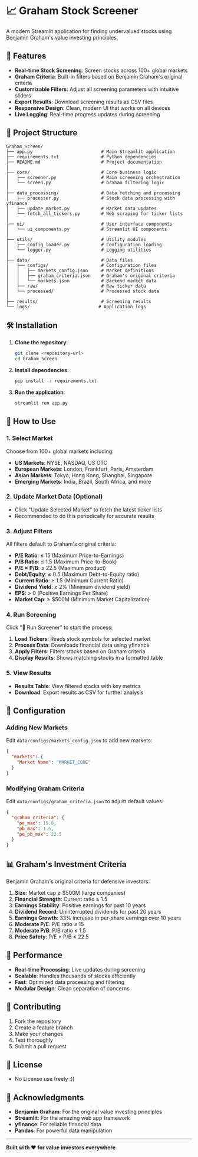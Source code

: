 # 📈 Graham Stock Screener

A modern Streamlit application for finding undervalued stocks using Benjamin Graham's value investing principles.

## 🚀 Features

- **Real-time Stock Screening**: Screen stocks across 100+ global markets
- **Graham Criteria**: Built-in filters based on Benjamin Graham's original criteria
- **Customizable Filters**: Adjust all screening parameters with intuitive sliders
- **Export Results**: Download screening results as CSV files
- **Responsive Design**: Clean, modern UI that works on all devices
- **Live Logging**: Real-time progress updates during screening

## 📁 Project Structure

```
Graham_Screen/
├── app.py                          # Main Streamlit application
├── requirements.txt                # Python dependencies
├── README.md                       # Project documentation
│
├── core/                           # Core business logic
│   ├── screener.py                 # Main screening orchestration
│   └── screen.py                   # Graham filtering logic
│
├── data_processing/                # Data fetching and processing
│   ├── processer.py                # Stock data processing with yfinance
│   ├── update_market.py            # Market data updates
│   └── fetch_all_tickers.py        # Web scraping for ticker lists
│
├── ui/                             # User interface components
│   └── ui_components.py            # Streamlit UI components
│
├── utils/                          # Utility modules
│   ├── config_loader.py            # Configuration loading
│   └── logger.py                   # Logging utilities
│
├── data/                           # Data files
│   ├── configs/                    # Configuration files
│   │   ├── markets_config.json     # Market definitions
│   │   ├── graham_criteria.json    # Graham's original criteria
│   │   └── markets.json            # Backend market data
│   ├── raw/                        # Raw ticker data
│   └── processed/                  # Processed stock data
│
├── results/                        # Screening results
└── logs/                          # Application logs
```

## 🛠️ Installation

1. **Clone the repository**:
   ```bash
   git clone <repository-url>
   cd Graham_Screen
   ```

2. **Install dependencies**:
   ```bash
   pip install -r requirements.txt
   ```

3. **Run the application**:
   ```bash
   streamlit run app.py
   ```

## 🎯 How to Use

### 1. Select Market
Choose from 100+ global markets including:
- **US Markets**: NYSE, NASDAQ, US OTC
- **European Markets**: London, Frankfurt, Paris, Amsterdam
- **Asian Markets**: Tokyo, Hong Kong, Shanghai, Singapore
- **Emerging Markets**: India, Brazil, South Africa, and more

### 2. Update Market Data (Optional)
- Click "Update Selected Market" to fetch the latest ticker lists
- Recommended to do this periodically for accurate results

### 3. Adjust Filters
All filters default to Graham's original criteria:
- **P/E Ratio**: ≤ 15 (Maximum Price-to-Earnings)
- **P/B Ratio**: ≤ 1.5 (Maximum Price-to-Book)
- **P/E × P/B**: ≤ 22.5 (Maximum product)
- **Debt/Equity**: ≤ 0.5 (Maximum Debt-to-Equity ratio)
- **Current Ratio**: ≥ 1.5 (Minimum Current Ratio)
- **Dividend Yield**: ≥ 2% (Minimum dividend yield)
- **EPS**: > 0 (Positive Earnings Per Share)
- **Market Cap**: ≥ $500M (Minimum Market Capitalization)

### 4. Run Screening
Click "🚀 Run Screener" to start the process:
1. **Load Tickers**: Reads stock symbols for selected market
2. **Process Data**: Downloads financial data using yfinance
3. **Apply Filters**: Filters stocks based on Graham criteria
4. **Display Results**: Shows matching stocks in a formatted table

### 5. View Results
- **Results Table**: View filtered stocks with key metrics
- **Download**: Export results as CSV for further analysis

## 🔧 Configuration

### Adding New Markets
Edit `data/configs/markets_config.json` to add new markets:
```json
{
  "markets": {
    "Market Name": "MARKET_CODE"
  }
}
```

### Modifying Graham Criteria
Edit `data/configs/graham_criteria.json` to adjust default values:
```json
{
  "graham_criteria": {
    "pe_max": 15.0,
    "pb_max": 1.5,
    "pe_pb_max": 22.5
  }
}
```

## 📊 Graham's Investment Criteria

Benjamin Graham's original criteria for defensive investors:

1. **Size**: Market cap ≥ $500M (large companies)
2. **Financial Strength**: Current ratio ≥ 1.5
3. **Earnings Stability**: Positive earnings for past 10 years
4. **Dividend Record**: Uninterrupted dividends for past 20 years
5. **Earnings Growth**: 33% increase in per-share earnings over 10 years
6. **Moderate P/E**: P/E ratio ≤ 15
7. **Moderate P/B**: P/B ratio ≤ 1.5
8. **Price Safety**: P/E × P/B ≤ 22.5

## 🚀 Performance

- **Real-time Processing**: Live updates during screening
- **Scalable**: Handles thousands of stocks efficiently
- **Fast**: Optimized data processing and filtering
- **Modular Design**: Clean separation of concerns

## 🤝 Contributing

1. Fork the repository
2. Create a feature branch
3. Make your changes
4. Test thoroughly
5. Submit a pull request

## 📝 License

- No License use freely :))

## 🙏 Acknowledgments

- **Benjamin Graham**: For the original value investing principles
- **Streamlit**: For the amazing web app framework
- **yfinance**: For reliable financial data
- **Pandas**: For powerful data manipulation

---

**Built with ❤️ for value investors everywhere**
